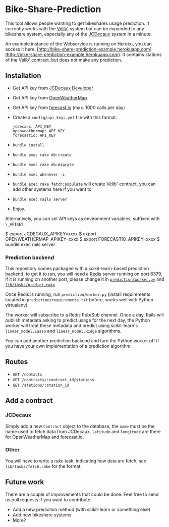 # Bike-Share-Prediction

This tool allows people wanting to get bikeshares usage prediction. It currently
works with the [Vélib'](http://www.velib.paris/) system but can be expanded to
any bikeshare system, especially any of the
[JCDecaux](https://developer.jcdecaux.com/#/opendata/vls?page=static) system in
a minute.

An example instance of the Webservice is running on Heroku, you can access it
here: [http://bike-share-prediction-example.herokuapp.com](http://bike-share-prediction-example.herokuapp.com).
It contains stations of the Vélib' contract, but does not make any prediction.

## Installation

* Get API key from [JCDecaux Developer](https://developer.jcdecaux.com/#/account)
* Get API key from [OpenWeatherMap](http://home.openweathermap.org/)
* Get API key from [forecast.io](https://developer.forecast.io/) (max. 1000 calls per day)
* Create a `config/api_keys.yml` file with this format:
  ```
  jcdecaux: API_KEY
  openweathermap: API_KEY
  forecastio: API_KEY
  ```

* `bundle install`
* `bundle exec rake db:create`
* `bundle exec rake db:migrate`
* `bundle exec whenever -i`
* `bundle exec rake fetch:populate` will create Vélib' contract, you can add other systems here if you want to
* `bundle exec rails server`
* Enjoy.

Alternatively, you can set API keys as environment variables, suffixed with `\_APIKEY`:

  $ export JCDECAUX_APIKEY=xxxx
  $ export OPENWEATHERMAP_APIKEY=xxxx
  $ export FORECASTIO_APIKEY=xxxx
  $ bundle exec rails server

### Prediction backend

This repository comes packaged with a scikit-learn-based prediction backend,
to get it to run, you will need a [Redis](http://redis.io) server running on
port 6379, if it is running on another port, please change it in
[`prediction/worker.py`](https://github.com/applidium/bike-share-prediction/blob/master/prediction/worker.py#L41)
and [`lib/tasks/predict.rake`](https://github.com/applidium/bike-share-prediction/blob/master/lib/tasks/predict.rake#L9).

Once Redis is running, run `prediction/worker.py` (install requirements located
in `prediction/requirements.txt` before, works well with Python virtualenv).

The worker will subscribe to a Redis Pub/Sub channel. Once a day, Rails will
publish metadata asking to predict usage for the next day, the Python worker
will treat these metadata and predict using scikit-learn's `linear_model.Lasso`
and `linear_model.Ridge` algorithms.

You can add another prediction backend and turn the Python worker off if you
have your own implementation of a prediction algorithm.

## Routes

* `GET /contacts`
* `GET /contracts/:contract_id/stations`
* `GET /stations/:station_id`

## Add a contract

### JCDecaux

Simply add a new `Contract` object to the database, the `name` must be the name
used to fetch data from JCDecaux, `latitude` and `longitude` are there for
OpenWeatherMap and forecast.io.

### Other

You will have to write a rake task, indicating how data are fetch, see
`lib/tasks/fetch.rake` for the format.

## Future work

There are a couple of improvements that could be done. Feel free to send us pull
requests if you want to contribute!

* Add a new prediction method (with scikit-learn or something else)
* Add new bikeshare systems
* More?
